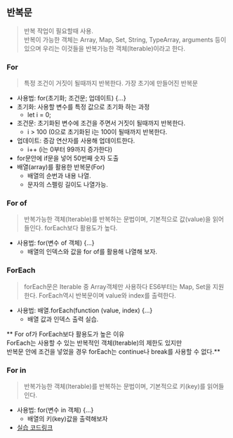 ## 반복문  
> 반복 작업이 필요할때 사용.  
> 반복이 가능한 객체는 Array, Map, Set, String, TypeArray, arguments 등이 있으며 우리는 이것들을 반복가능한 객체(Iterable)이라고 한다.
  
### For  
> 특정 조건이 거짓이 될때까지 반복한다. 가장 초기에 만들어진 반복문  
* 사용법: for(초기화; 조건문; 업데이트) {...}  
* 초기화: 사용할 변수를 특정 값으로 초기화 하는 과정  
  * let i = 0;  
* 조건문: 초기화된 변수에 조건을 주면서 거짓이 될때까지 반복한다.  
  * i > 100 (0으로 초기화된 i는 100이 될때까지 반복한다.
* 업데이트: 증감 연산자를 사용해 업데이트한다.  
  * i++ (i는 0부터 99까지 증가한다)  
* for문안에 if문을 넣어 50번째 숫자 도출   
* 배열(array)를 활용한 반복문(For)  
  * 배열의 순번과 내용 나열.  
  * 문자의 스펠링 길이도 나열가능.
  
### For of  
> 반복가능한 객체(Iterable)를 반복하는 문법이며, 기본적으로 값(value)을 읽어들인다. forEach보다 활용도가 높다.
* 사용법: for(변수 of 객체) {...}  
  * 배열의 인덱스와 값을 for of를 활용해 나열해 보자.  
  
### ForEach  
> forEach문은 Iterable 중 Array객체만 사용하다 ES6부터는 Map, Set을 지원한다. 
ForEach역시 반복문이며 value와 index를 출력한다.   
* 사용법: 배열.forEach(function (value, index) {...}  
  * 배열 값과 인덱스 출력 실습.  

** For of가 ForEach보다 활용도가 높은 이유  
ForEach는 사용할 수 있는 반복적인 객체(Iterable)의 제한도 있지만  
반복문 안에 조건을 넣었을 경우 forEach는 continue나 break를 사용할 수 없다.**  
  
### For in  
> 반복가능한 객체(Iterable)를 반복하는 문법이며, 기본적으로 키(key)를 읽어들인다.  
* 사용법: for(변수 in 객체) {...}  
  * 배열의 키(key)값을 출력해보자  
* [실습 코드링크](https://github.com/stemkorea7/javascript/blob/master/basic_javascript/chapter11/loops.js)
